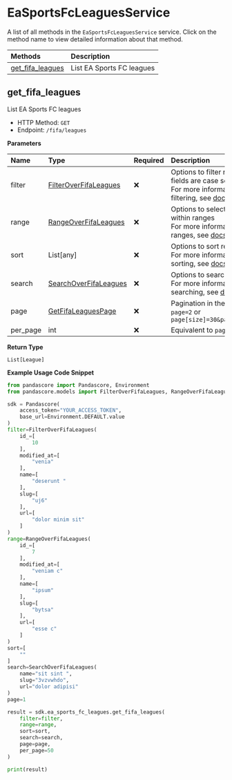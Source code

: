 # EaSportsFcLeaguesService

A list of all methods in the `EaSportsFcLeaguesService` service. Click on the method name to view detailed information about that method.

| Methods                               | Description               |
| :------------------------------------ | :------------------------ |
| [get_fifa_leagues](#get_fifa_leagues) | List EA Sports FC leagues |

## get_fifa_leagues

List EA Sports FC leagues

- HTTP Method: `GET`
- Endpoint: `/fifa/leagues`

**Parameters**

| Name     | Type                                                        | Required | Description                                                                                                                                         |
| :------- | :---------------------------------------------------------- | :------- | :-------------------------------------------------------------------------------------------------------------------------------------------------- |
| filter   | [FilterOverFifaLeagues](../models/FilterOverFifaLeagues.md) | ❌       | Options to filter results. String fields are case sensitive <br/>For more information on filtering, see [docs](/docs/filtering-and-sorting#filter). |
| range    | [RangeOverFifaLeagues](../models/RangeOverFifaLeagues.md)   | ❌       | Options to select results within ranges <br/>For more information on ranges, see [docs](/docs/filtering-and-sorting#range).                         |
| sort     | List[any]                                                   | ❌       | Options to sort results <br/>For more information on sorting, see [docs](/docs/filtering-and-sorting#sort).                                         |
| search   | [SearchOverFifaLeagues](../models/SearchOverFifaLeagues.md) | ❌       | Options to search results <br/>For more information on searching, see [docs](/docs/filtering-and-sorting#search).                                   |
| page     | [GetFifaLeaguesPage](../models/GetFifaLeaguesPage.md)       | ❌       | Pagination in the form of `page=2` or `page[size]=30&page[number]=2`                                                                                |
| per_page | int                                                         | ❌       | Equivalent to `page[size]`                                                                                                                          |

**Return Type**

`List[League]`

**Example Usage Code Snippet**

```python
from pandascore import Pandascore, Environment
from pandascore.models import FilterOverFifaLeagues, RangeOverFifaLeagues, SearchOverFifaLeagues

sdk = Pandascore(
    access_token="YOUR_ACCESS_TOKEN",
    base_url=Environment.DEFAULT.value
)
filter=FilterOverFifaLeagues(
    id_=[
        10
    ],
    modified_at=[
        "venia"
    ],
    name=[
        "deserunt "
    ],
    slug=[
        "uj6"
    ],
    url=[
        "dolor minim sit"
    ]
)
range=RangeOverFifaLeagues(
    id_=[
        7
    ],
    modified_at=[
        "veniam c"
    ],
    name=[
        "ipsum"
    ],
    slug=[
        "bytsa"
    ],
    url=[
        "esse c"
    ]
)
sort=[
    ""
]
search=SearchOverFifaLeagues(
    name="sit sint ",
    slug="3vzvwhdo",
    url="dolor adipisi"
)
page=1

result = sdk.ea_sports_fc_leagues.get_fifa_leagues(
    filter=filter,
    range=range,
    sort=sort,
    search=search,
    page=page,
    per_page=50
)

print(result)
```

<!-- This file was generated by liblab | https://liblab.com/ -->

